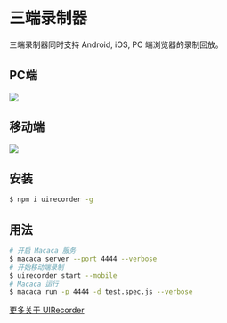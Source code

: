 # 三端录制器

三端录制器同时支持 Android, iOS, PC 端浏览器的录制回放。

## PC端

![](/assets/7f3afc78gy1fdf5gass5rg20sg0g0kjo.gif)

## 移动端

![](/assets/7f3afc78gy1fdf5hb8anig20sg0g0u12.gif)

## 安装

```bash
$ npm i uirecorder -g
```

## 用法

```bash
# 开启 Macaca 服务
$ macaca server --port 4444 --verbose
# 开始移动端录制
$ uirecorder start --mobile
# Macaca 运行
$ macaca run -p 4444 -d test.spec.js --verbose
```

[更多关于 UIRecorder](https://github.com/alibaba/uirecorder)
